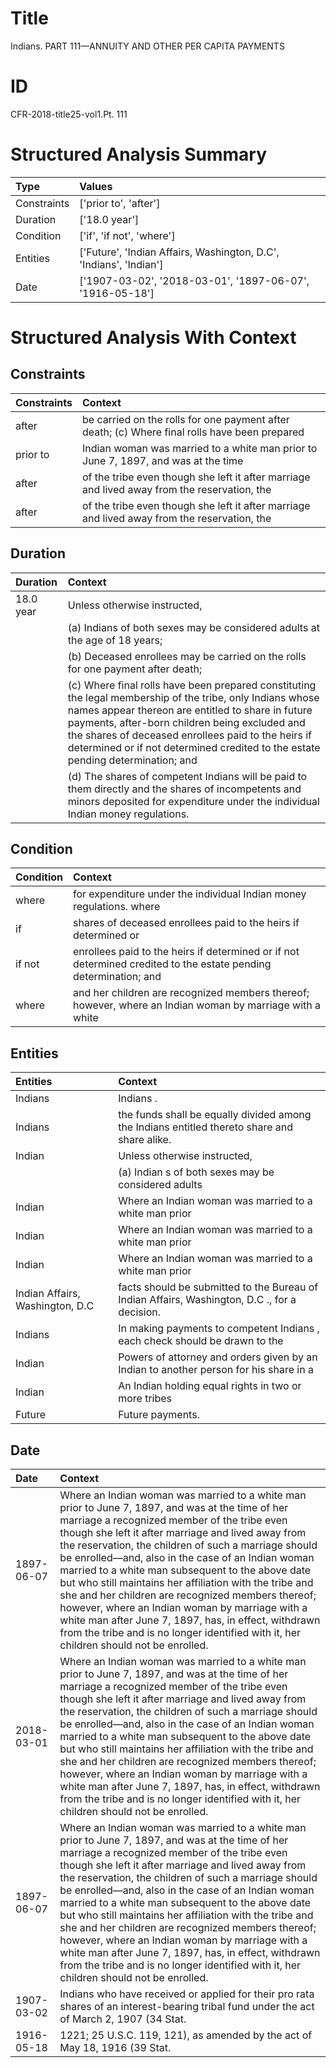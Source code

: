 # Title

 Indians. PART 111—ANNUITY AND OTHER PER CAPITA PAYMENTS


# ID

 CFR-2018-title25-vol1.Pt. 111


# Structured Analysis Summary

| Type        | Values                                                             |
|:------------|:-------------------------------------------------------------------|
| Constraints | ['prior to', 'after']                                              |
| Duration    | ['18.0 year']                                                      |
| Condition   | ['if', 'if not', 'where']                                          |
| Entities    | ['Future', 'Indian Affairs, Washington, D.C', 'Indians', 'Indian'] |
| Date        | ['1907-03-02', '2018-03-01', '1897-06-07', '1916-05-18']           |


# Structured Analysis With Context

 


## Constraints

| Constraints   | Context                                                                                       |
|:--------------|:----------------------------------------------------------------------------------------------|
| after         | be carried on the rolls for one payment after death; (c) Where final rolls have been prepared |
| prior to      | Indian woman was married to a white man prior to June 7, 1897, and was at the time            |
| after         | of the tribe even though she left it after marriage and lived away from the reservation, the  |
| after         | of the tribe even though she left it after marriage and lived away from the reservation, the  |


## Duration

| Duration   | Context                                                                                                                                                                                                                                                                                                                                                               |
|:-----------|:----------------------------------------------------------------------------------------------------------------------------------------------------------------------------------------------------------------------------------------------------------------------------------------------------------------------------------------------------------------------|
| 18.0 year  | Unless otherwise instructed,                                                                                                                                                                                                                                                                                                                                          |
|            |             (a) Indians of both sexes may be considered adults at the age of 18 years;                                                                                                                                                                                                                                                                                |
|            |             (b) Deceased enrollees may be carried on the rolls for one payment after death;                                                                                                                                                                                                                                                                           |
|            |             (c) Where final rolls have been prepared constituting the legal membership of the tribe, only Indians whose names appear thereon are entitled to share in future payments, after-born children being excluded and the shares of deceased enrollees paid to the heirs if determined or if not determined credited to the estate pending determination; and |
|            |             (d) The shares of competent Indians will be paid to them directly and the shares of incompetents and minors deposited for expenditure under the individual Indian money regulations.                                                                                                                                                                      |


## Condition

| Condition   | Context                                                                                                          |
|:------------|:-----------------------------------------------------------------------------------------------------------------|
| where       | for expenditure under the individual Indian money regulations. where                                             |
| if          | shares of deceased enrollees paid to the heirs if  determined or                                                 |
| if not      | enrollees paid to the heirs if determined or if not determined credited to the estate pending determination; and |
| where       | and her children are recognized members thereof; however, where an Indian woman by marriage with a white         |


## Entities

| Entities                        | Context                                                                                       |
|:--------------------------------|:----------------------------------------------------------------------------------------------|
| Indians                         | Indians .                                                                                     |
| Indians                         | the funds shall be equally divided among the Indians  entitled thereto share and share alike. |
| Indian                          | Unless otherwise instructed,                                                                  |
|                                 |             (a)  Indian s of both sexes may be considered adults                              |
| Indian                          | Where an  Indian woman was married to a white man prior                                       |
| Indian                          | Where an  Indian woman was married to a white man prior                                       |
| Indian                          | Where an  Indian woman was married to a white man prior                                       |
| Indian Affairs, Washington, D.C | facts should be submitted to the Bureau of Indian Affairs, Washington, D.C ., for a decision. |
| Indians                         | In making payments to competent  Indians , each check should be drawn to the                  |
| Indian                          | Powers of attorney and orders given by an  Indian to another person for his share in a        |
| Indian                          | An  Indian holding equal rights in two or more tribes                                         |
| Future                          | Future  payments.                                                                             |


## Date

| Date       | Context                                                                                                                                                                                                                                                                                                                                                                                                                                                                                                                                                                                                                                                                                           |
|:-----------|:--------------------------------------------------------------------------------------------------------------------------------------------------------------------------------------------------------------------------------------------------------------------------------------------------------------------------------------------------------------------------------------------------------------------------------------------------------------------------------------------------------------------------------------------------------------------------------------------------------------------------------------------------------------------------------------------------|
| 1897-06-07 | Where an Indian woman was married to a white man prior to June 7, 1897, and was at the time of her marriage a recognized member of the tribe even though she left it after marriage and lived away from the reservation, the children of such a marriage should be enrolled&#8212;and, also in the case of an Indian woman married to a white man subsequent to the above date but who still maintains her affiliation with the tribe and she and her children are recognized members thereof; however, where an Indian woman by marriage with a white man after June 7, 1897, has, in effect, withdrawn from the tribe and is no longer identified with it, her children should not be enrolled. |
| 2018-03-01 | Where an Indian woman was married to a white man prior to June 7, 1897, and was at the time of her marriage a recognized member of the tribe even though she left it after marriage and lived away from the reservation, the children of such a marriage should be enrolled&#8212;and, also in the case of an Indian woman married to a white man subsequent to the above date but who still maintains her affiliation with the tribe and she and her children are recognized members thereof; however, where an Indian woman by marriage with a white man after June 7, 1897, has, in effect, withdrawn from the tribe and is no longer identified with it, her children should not be enrolled. |
| 1897-06-07 | Where an Indian woman was married to a white man prior to June 7, 1897, and was at the time of her marriage a recognized member of the tribe even though she left it after marriage and lived away from the reservation, the children of such a marriage should be enrolled&#8212;and, also in the case of an Indian woman married to a white man subsequent to the above date but who still maintains her affiliation with the tribe and she and her children are recognized members thereof; however, where an Indian woman by marriage with a white man after June 7, 1897, has, in effect, withdrawn from the tribe and is no longer identified with it, her children should not be enrolled. |
| 1907-03-02 | Indians who have received or applied for their pro rata shares of an interest-bearing tribal fund under the act of March 2, 1907 (34 Stat.                                                                                                                                                                                                                                                                                                                                                                                                                                                                                                                                                        |
| 1916-05-18 | 1221; 25 U.S.C. 119, 121), as amended by the act of May 18, 1916 (39 Stat.                                                                                                                                                                                                                                                                                                                                                                                                                                                                                                                                                                                                                        |


